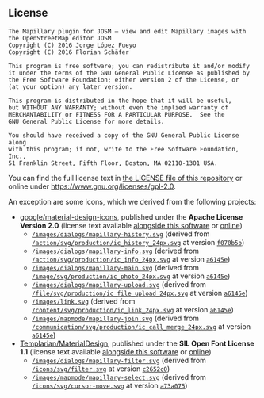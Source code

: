 ## License
```
The Mapillary plugin for JOSM – view and edit Mapillary images with the OpenStreetMap editor JOSM
Copyright (C) 2016 Jorge López Fueyo
Copyright (C) 2016 Florian Schäfer

This program is free software; you can redistribute it and/or modify
it under the terms of the GNU General Public License as published by
the Free Software Foundation; either version 2 of the License, or
(at your option) any later version.

This program is distributed in the hope that it will be useful,
but WITHOUT ANY WARRANTY; without even the implied warranty of
MERCHANTABILITY or FITNESS FOR A PARTICULAR PURPOSE.  See the
GNU General Public License for more details.

You should have received a copy of the GNU General Public License along
with this program; if not, write to the Free Software Foundation, Inc.,
51 Franklin Street, Fifth Floor, Boston, MA 02110-1301 USA.
```
You can find the full license text in [the LICENSE file of this repository](./LICENSE) or online under https://www.gnu.org/licenses/gpl-2.0.

An exception are some icons, which we derived from the following projects:

* [google/material-design-icons](https://github.com/google/material-design-icons), published under the **Apache License Version 2.0** (license text available [alongside this software](./LICENSE_apache) or [online](https://www.apache.org/licenses/LICENSE-2.0))
    * [`/images/dialogs/mapillary-history.svg`](./images/dialogs/mapillary-history.svg) (derived from [`/action/svg/production/ic_history_24px.svg`](https://github.com/google/material-design-icons/blob/a6145e167b4a3a65640dd6279319cbc77a7e4e96/action/svg/production/ic_history_24px.svg) at version [`f070b5b`](https://github.com/google/material-design-icons/commit/a6145e167b4a3a65640dd6279319cbc77a7e4e96))
    * [`/images/dialogs/mapillary-info.svg`](./images/dialogs/mapillary-info.svg) (derived from [`/action/svg/production/ic_info_24px.svg`](https://github.com/google/material-design-icons/blob/a6145e167b4a3a65640dd6279319cbc77a7e4e96/action/svg/production/ic_info_24px.svg) at version [`a6145e`](https://github.com/google/material-design-icons/commit/a6145e167b4a3a65640dd6279319cbc77a7e4e96))
    * [`/images/dialogs/mapillary-main.svg`](./images/dialogs/mapillary-main.svg) (derived from [`/image/svg/production/ic_photo_24px.svg`](https://github.com/google/material-design-icons/blob/a6145e167b4a3a65640dd6279319cbc77a7e4e96/image/svg/production/ic_photo_24px.svg) at version [`a6145e`](https://github.com/google/material-design-icons/commit/a6145e167b4a3a65640dd6279319cbc77a7e4e96))
    * [`/images/dialogs/mapillary-upload.svg`](./images/dialogs/mapillary-upload.svg) (derived from [`/file/svg/production/ic_file_upload_24px.svg`](https://github.com/google/material-design-icons/blob/a6145e167b4a3a65640dd6279319cbc77a7e4e96/file/svg/production/ic_file_upload_24px.svg) at version [`a6145e`](https://github.com/google/material-design-icons/commit/a6145e167b4a3a65640dd6279319cbc77a7e4e96))
    * [`/images/link.svg`](./images/link.svg) (derived from [`/content/svg/production/ic_link_24px.svg`](https://github.com/google/material-design-icons/blob/a6145e167b4a3a65640dd6279319cbc77a7e4e96/content/svg/production/ic_link_24px.svg) at version [`a6145e`](https://github.com/google/material-design-icons/commit/a6145e167b4a3a65640dd6279319cbc77a7e4e96))
    * [`/images/mapmode/mapillary-join.svg`](./images/mapmode/mapillary-join.svg) (derived from [`/communication/svg/production/ic_call_merge_24px.svg`](https://github.com/google/material-design-icons/blob/a6145e167b4a3a65640dd6279319cbc77a7e4e96/communication/svg/production/ic_call_merge_24px.svg) at version [`a6145e`](https://github.com/google/material-design-icons/commit/a6145e167b4a3a65640dd6279319cbc77a7e4e96))
* [Templarian/MaterialDesign](https://github.com/Templarian/MaterialDesign), published under the **SIL Open Font License 1.1** (license text available [alongside this software](./LICENSE_ofl-1.1) or [online](http://scripts.sil.org/OFL))
    * [`/images/dialogs/mapillary-filter.svg`](./images/dialogs/mapillary-filter.svg) (derived from [`/icons/svg/filter.svg`](https://github.com/Templarian/MaterialDesign/blob/c2652c0182ca00b34731585671972f062c3e142b/icons/svg/filter.svg) at version [`c2652c0`](https://github.com/Templarian/MaterialDesign/commit/c2652c0182ca00b34731585671972f062c3e142b))
    * [`/images/mapmode/mapillary-select.svg`](./images/mapmode/mapillary-select.svg) (derived from [`/icons/svg/cursor-move.svg`](https://github.com/Templarian/MaterialDesign/blob/a73a075601cdbce1542fe85904fbb7c651c5eccc/icons/svg/cursor-move.svg) at version [`a73a075`](https://github.com/Templarian/MaterialDesign/commit/a73a075601cdbce1542fe85904fbb7c651c5eccc))
